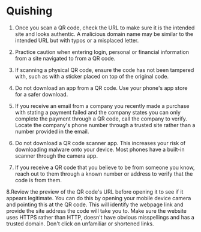 # Quishing

1. Once you scan a QR code, check the URL to make sure it is the intended site and looks authentic. A malicious domain name may be similar to the intended URL but with typos or a misplaced letter.

2. Practice caution when entering login, personal or financial information from a site navigated to from a QR code.

3. If scanning a physical QR code, ensure the code has not been tampered with, such as with a sticker placed on top of the original code.

4. Do not download an app from a QR code. Use your phone's app store for a safer download.

5. If you receive an email from a company you recently made a purchase with stating a payment failed and the company states you can only complete the payment through a QR code, call the company to verify. Locate the company's phone number through a trusted site rather than a number provided in the email.

6. Do not download a QR code scanner app. This increases your risk of downloading malware onto your device. Most phones have a built-in scanner through the camera app.

7. If you receive a QR code that you believe to be from someone you know, reach out to them through a known number or address to verify that the code is from them.

8.Review the preview of the QR code's URL before opening it to see if it appears legitimate. You can do this by opening your mobile device camera and pointing this at the QR code. This will identify the webpage link and provide the site address the code will take you to. Make sure the website uses HTTPS rather than HTTP, doesn't have obvious misspellings and has a trusted domain. Don't click on unfamiliar or shortened links.
